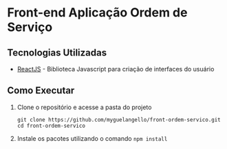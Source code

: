 # Front-end Aplicação Ordem de Serviço

## Tecnologias Utilizadas

- [ReactJS](https://react.dev/) - Biblioteca Javascript para criação de interfaces do usuário

## Como Executar

1. Clone o repositório e acesse a pasta do projeto
   ```shell
   git clone https://github.com/myguelangello/front-ordem-servico.git
   cd front-ordem-servico
    ```
2. Instale os pacotes utilizando o comando `npm install`
